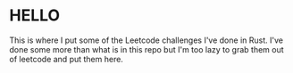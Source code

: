 # HELLO

This is where I put some of the Leetcode challenges I've done in Rust.
I've done some more than what is in this repo but I'm too lazy to grab them out of leetcode and put them here.

